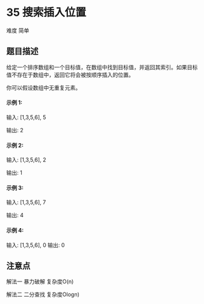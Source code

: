 # 35 搜索插入位置
难度 简单
## 题目描述

给定一个排序数组和一个目标值，在数组中找到目标值，并返回其索引。如果目标值不存在于数组中，返回它将会被按顺序插入的位置。
 
你可以假设数组中无重复元素。

#### 示例 1:

输入: [1,3,5,6], 5

输出: 2

#### 示例 2:

输入: [1,3,5,6], 2

输出: 1

#### 示例 3:

输入: [1,3,5,6], 7

输出: 4
#### 示例 4:

输入: [1,3,5,6], 0
输出: 0

## 注意点
解法一 暴力破解 复杂度O(n)

解法二 二分查找 复杂度Ologn)
